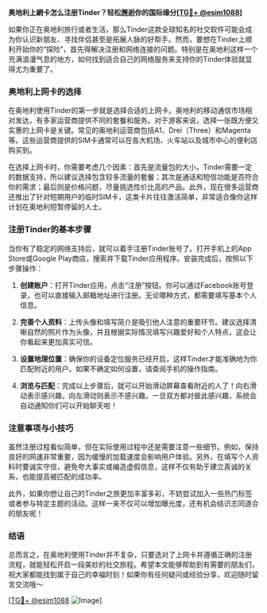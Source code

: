 **奥地利上網卡怎么注册Tinder？轻松邂逅你的国际缘分[[TG💪+ @esim1088](https://t.me/s/esim1088)]**

如果你正在奥地利旅行或者生活，那么Tinder这款全球知名的社交软件可能会成为你认识新朋友、寻找伴侣甚至是拓展人脉的好帮手。然而，要想在Tinder上顺利开始你的“探险”，首先得解决注册和网络连接的问题。特别是在奥地利这样一个充满浪漫气息的地方，如何找到适合自己的网络服务来支持你的Tinder体验就显得尤为重要了。

### 奥地利上网卡的选择

在奥地利使用Tinder的第一步就是选择合适的上网卡。奥地利的移动通信市场相对发达，有多家运营商提供不同的套餐和服务。对于游客来说，选择一张既方便又实惠的上网卡是关键。常见的奥地利运营商包括A1、Drei（Three）和Magenta等。这些运营商提供的SIM卡通常可以在各大机场、火车站以及城市中心的便利店购买到。

在选择上网卡时，你需要考虑几个因素：首先是流量包的大小，Tinder需要一定的数据支持，所以建议选择包含较多流量的套餐；其次是通话和短信功能是否符合你的需求；最后则是价格问题，尽量挑选性价比高的产品。此外，现在很多运营商还推出了针对短期用户的临时SIM卡，这类卡片往往激活简单，非常适合像你这样计划在奥地利短暂停留的人士。

### 注册Tinder的基本步骤

当你有了稳定的网络支持后，就可以着手注册Tinder账号了。打开手机上的App Store或Google Play商店，搜索并下载Tinder应用程序。安装完成后，按照以下步骤操作：

1. **创建账户**：打开Tinder应用，点击“注册”按钮。你可以通过Facebook账号登录，也可以直接输入邮箱地址进行注册。无论哪种方式，都需要填写基本个人信息。
   
2. **完善个人资料**：上传头像和填写简介是吸引他人注意的重要环节。建议选择清晰自然的照片作为头像，并且根据实际情况填写兴趣爱好和个人特点，这会让你看起来更加真实可信。

3. **设置地理位置**：确保你的设备定位服务已经开启，这样Tinder才能准确地为你匹配附近的用户。如果不确定如何设置，请查阅手机的操作指南。

4. **浏览与匹配**：完成以上步骤后，就可以开始滑动屏幕查看附近的人了！向右滑动表示感兴趣，向左滑动则表示不感兴趣。一旦双方都对彼此感兴趣，系统会自动通知你们可以开始聊天啦！

### 注意事项与小技巧

虽然注册过程看似简单，但在实际使用过程中还是需要注意一些细节。例如，保持良好的网速非常重要，因为缓慢的加载速度会影响用户体验。另外，在填写个人资料时要诚实守信，避免夸大事实或编造虚假信息，这样不仅有助于建立真诚的关系，也能提高被匹配的成功率。

此外，如果你想让自己的Tinder之旅更加丰富多彩，不妨尝试加入一些热门标签或者参与特定主题的活动。这样一来不仅可以增加曝光度，还有机会结识志同道合的朋友呢！

### 结语

总而言之，在奥地利使用Tinder并不复杂，只要选对了上网卡并遵循正确的注册流程，就能轻松开启一段美妙的社交旅程。希望本文能够帮助到有需要的朋友们，祝大家都能找到属于自己的幸福时刻！如果你有任何疑问或经验分享，欢迎随时留言交流哦～

[[TG💪+ @esim1088](https://t.me/s/esim1088) ![Image](https://i.postimg.cc/4NQfJmqS/Snipaste-2025-05-13-00-14-12.png)]